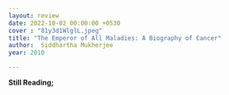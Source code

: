 ```yaml
---
layout: review
date: 2022-10-02 00:00:00 +0530
cover : "81y3d1WlglL.jpeg"
title: "The Emperor of All Maladies: A Biography of Cancer"
author:  Siddhartha Mukherjee
year: 2010

---
```


**Still Reading;**
